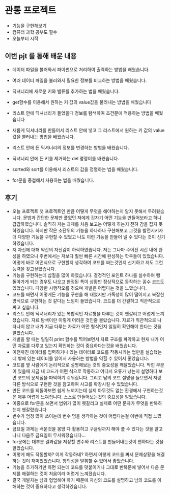 # 관통 프로젝트
- 기능을 구현해보기
- 컴퓨터 과학 공부도 필수
- 오늘부터 시작




## 이번 pjt 를 통해 배운 내용

* 데이터 파일을 불러와서 파이썬으로 처리하여 출력하는 방법을 배웠습니다. 

* 여러 데이터 파일을 불러와서 필요한 정보를 비교하는 방법을 배웠습니다.

* 딕셔너리에 새로운 키와 밸류를 추가하는 법을 배웠습니다. 

* get함수를 이용해서 원하는 키 값의 value값을 불러내는 방법을 배웠습니다

* 리스트 안에 딕셔너리가 들었을때 정보를 탐색하여 조건문에 적용하는 방법을 배웠습니다

* 새롭게 딕셔너리를 만들어서 리스트 안에 넣고 그 리스트에서 원하는 키 값의 value값을 불러내는 방법을 배웠습니다.

* 리스트 안에 든 딕셔너리의 정보를 변경하는 방법을 배웠습니다. 

* 딕셔너리 안에 든 키를 제거하는 del 명령어를 배웠습니다. 

* sorted와 sort를 이용해서 리스트의 값을 정렬하는 법을 배웠습니다.

* for문을 중첩해서 사용하는 법을 배웠습니다. 


## 후기

* 오늘 프로젝트 첫 프로젝트인 만큼 어떻게 무엇을 해야하는지 알지 못해서 두려웠습니다. 문법과 간단한 문제만 풀었던 저에게 갑자기 어떤 기능을 만들어보라고 하니 갑갑하였습니다. 솔직히 저는 과제를 처음 보고는 어떻게 하는지 전혀 감을 잡지 못하였습니다. 하지만 작은 소단위의 기능을 하나하나 구현해보고 그것을 발전시키자 더 다양한 기능을 구현할 수 있었고 나도 이런 기능을 만들어 낼 수 있다는 것이 신기하였습니다. 
* 저 자신에 대해 약간의 자신감이 하락하였습니다. 저는 그나마 주어진 시간 내에 완성을 하였으나 주변에서는 저보다 훨씬 빠른 시간에 완성하는 학우들이 있었습니다. 어떻게 바로 어떤식으로 구현할지 생각하여 코드를 짜는것인지 신기하고 저도 그런 능력을 갖고싶었습니다. 
* 기능을 구현하는데 삽질을 많이 하였습니다. 결정적인 포인트 하나를 실수하여 뺑 돌아가게 되는 경우도 나오고 한정된 특이 상황만 정상적으로 동작하는 꼼수 코드도 있었습니다. 다양한 시행착오를 겪으며 개발은 어렵다는 것을 느꼈습니다. 
* 코드를 짜면서 어떻게든 기능을 구현을 해 내었지만 가독성이 많이 떨어지고 복잡한 방식으로 구현하는 것 같다는 느낌이 들었습니다. 코드를 더 간결하고 직관적으로 짜고 싶습니다.
* 리스트 안에 딕셔너리가 있는 복합적인 자료형을 다루는 것이 헷갈리고 어렵게 느껴졌습니다. 자료 탐색이란 이렇게 어려운 것인줄 몰랐습니다. 자료가 직관적으로 나타나지 않고 내가 지금 다루는 자료가 어떤 형식인지 일일히 확인해야 한다는 것을 알았습니다.  
* 개발을 할 때는 일일히 print 함수를 찍어보면서 자료 구조를 파악하고 현재 내가 어떤 자료를 다루고 있는지 확인하는 것이 중요하다는것을 배웠습니다. 
* 이전까진 데이터를 입력하거나 있는 데이터로 코드를 작동시키는 법만을 실습했는데 밖에 있는 데이터를 읽어서 사용하는 방법을 익힐 수 있어서 좋았습니다. 
* 코드를 옆 사람에게 논리적으로 설명해보는 것의 중요성을 깨달았습니다. 막힌 부분이 있을때 지금 내 코드가 어떤 식으로 작동하고 어디서 오류가 났는지 설명하다 보면 코드의 문제점을 파악하기 쉬워집니다. 그리고 남의 코드 설명을 들으면서 저랑 다른 방식으로 구현한 것을 참고하여 사고를 확장시킬 수 있었습니다. 
* 만든 코드를 되돌아보면 쉽게 느껴지는데 실제 아무것도 없는 환경에서 구현하는것은 매우 어렵게 느껴집니다. 스스로 만들어보는것의 중요성을 알았습니다. 
* 이중으로 for문을 쓰면서 범위가 많이 헷갈리고 실제로 어떤 문자가 무엇을 반복하는지 헷갈렸습니다
* 변수가 엄청 많이 쓰이는데 변수 명을 생각하는 것이 어렵다는걸 이번에 직접 느꼈습니다. 
* 금요일 과제는 배운것을 몽땅 다 활용하고 구글링까지 해야 풀 수 있다는 것을 알고나니 다음주 금요일이 무서워졌습니다...
* for문에는 대부분 결과값을 저장할 변수와 리스트를 만들어내는것이 편하다는 것을 알았습니다. 
* 이렇게 해도 작동할까? 이게 작동하네? 하면서 이렇게 코드를 짜서 문제상황을 해결하는 것이 재미있었습니다. 창의성을 발휘할 수 있어서 좋았습니다.
* 기능을 추가하기만 하면 되는데 코드를 덧붙이거나 그대로 반복문에 넣어서 다음 문제를 해결하는 것이 처음이라 어렵게 느껴졌습니다.  
* 결국 개발자는 남과 협업해야 하기 때문에 자신의 코드를 설명하고 남의 코드를 이해하는 것이 중요하다고 생각하였습니다.